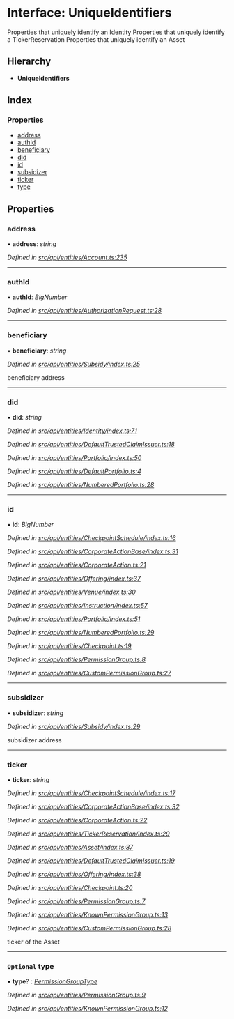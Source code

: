 # Interface: UniqueIdentifiers

Properties that uniquely identify an Identity
Properties that uniquely identify a TickerReservation
Properties that uniquely identify an Asset

## Hierarchy

* **UniqueIdentifiers**

## Index

### Properties

* [address](uniqueidentifiers.md#address)
* [authId](uniqueidentifiers.md#authid)
* [beneficiary](uniqueidentifiers.md#beneficiary)
* [did](uniqueidentifiers.md#did)
* [id](uniqueidentifiers.md#id)
* [subsidizer](uniqueidentifiers.md#subsidizer)
* [ticker](uniqueidentifiers.md#ticker)
* [type](uniqueidentifiers.md#optional-type)

## Properties

###  address

• **address**: *string*

*Defined in [src/api/entities/Account.ts:235](https://github.com/PolymathNetwork/polymesh-sdk/blob/31a16a34/src/api/entities/Account.ts#L235)*

___

###  authId

• **authId**: *BigNumber*

*Defined in [src/api/entities/AuthorizationRequest.ts:28](https://github.com/PolymathNetwork/polymesh-sdk/blob/31a16a34/src/api/entities/AuthorizationRequest.ts#L28)*

___

###  beneficiary

• **beneficiary**: *string*

*Defined in [src/api/entities/Subsidy/index.ts:25](https://github.com/PolymathNetwork/polymesh-sdk/blob/31a16a34/src/api/entities/Subsidy/index.ts#L25)*

beneficiary address

___

###  did

• **did**: *string*

*Defined in [src/api/entities/Identity/index.ts:71](https://github.com/PolymathNetwork/polymesh-sdk/blob/31a16a34/src/api/entities/Identity/index.ts#L71)*

*Defined in [src/api/entities/DefaultTrustedClaimIssuer.ts:18](https://github.com/PolymathNetwork/polymesh-sdk/blob/31a16a34/src/api/entities/DefaultTrustedClaimIssuer.ts#L18)*

*Defined in [src/api/entities/Portfolio/index.ts:50](https://github.com/PolymathNetwork/polymesh-sdk/blob/31a16a34/src/api/entities/Portfolio/index.ts#L50)*

*Defined in [src/api/entities/DefaultPortfolio.ts:4](https://github.com/PolymathNetwork/polymesh-sdk/blob/31a16a34/src/api/entities/DefaultPortfolio.ts#L4)*

*Defined in [src/api/entities/NumberedPortfolio.ts:28](https://github.com/PolymathNetwork/polymesh-sdk/blob/31a16a34/src/api/entities/NumberedPortfolio.ts#L28)*

___

###  id

• **id**: *BigNumber*

*Defined in [src/api/entities/CheckpointSchedule/index.ts:16](https://github.com/PolymathNetwork/polymesh-sdk/blob/31a16a34/src/api/entities/CheckpointSchedule/index.ts#L16)*

*Defined in [src/api/entities/CorporateActionBase/index.ts:31](https://github.com/PolymathNetwork/polymesh-sdk/blob/31a16a34/src/api/entities/CorporateActionBase/index.ts#L31)*

*Defined in [src/api/entities/CorporateAction.ts:21](https://github.com/PolymathNetwork/polymesh-sdk/blob/31a16a34/src/api/entities/CorporateAction.ts#L21)*

*Defined in [src/api/entities/Offering/index.ts:37](https://github.com/PolymathNetwork/polymesh-sdk/blob/31a16a34/src/api/entities/Offering/index.ts#L37)*

*Defined in [src/api/entities/Venue/index.ts:30](https://github.com/PolymathNetwork/polymesh-sdk/blob/31a16a34/src/api/entities/Venue/index.ts#L30)*

*Defined in [src/api/entities/Instruction/index.ts:57](https://github.com/PolymathNetwork/polymesh-sdk/blob/31a16a34/src/api/entities/Instruction/index.ts#L57)*

*Defined in [src/api/entities/Portfolio/index.ts:51](https://github.com/PolymathNetwork/polymesh-sdk/blob/31a16a34/src/api/entities/Portfolio/index.ts#L51)*

*Defined in [src/api/entities/NumberedPortfolio.ts:29](https://github.com/PolymathNetwork/polymesh-sdk/blob/31a16a34/src/api/entities/NumberedPortfolio.ts#L29)*

*Defined in [src/api/entities/Checkpoint.ts:19](https://github.com/PolymathNetwork/polymesh-sdk/blob/31a16a34/src/api/entities/Checkpoint.ts#L19)*

*Defined in [src/api/entities/PermissionGroup.ts:8](https://github.com/PolymathNetwork/polymesh-sdk/blob/31a16a34/src/api/entities/PermissionGroup.ts#L8)*

*Defined in [src/api/entities/CustomPermissionGroup.ts:27](https://github.com/PolymathNetwork/polymesh-sdk/blob/31a16a34/src/api/entities/CustomPermissionGroup.ts#L27)*

___

###  subsidizer

• **subsidizer**: *string*

*Defined in [src/api/entities/Subsidy/index.ts:29](https://github.com/PolymathNetwork/polymesh-sdk/blob/31a16a34/src/api/entities/Subsidy/index.ts#L29)*

subsidizer address

___

###  ticker

• **ticker**: *string*

*Defined in [src/api/entities/CheckpointSchedule/index.ts:17](https://github.com/PolymathNetwork/polymesh-sdk/blob/31a16a34/src/api/entities/CheckpointSchedule/index.ts#L17)*

*Defined in [src/api/entities/CorporateActionBase/index.ts:32](https://github.com/PolymathNetwork/polymesh-sdk/blob/31a16a34/src/api/entities/CorporateActionBase/index.ts#L32)*

*Defined in [src/api/entities/CorporateAction.ts:22](https://github.com/PolymathNetwork/polymesh-sdk/blob/31a16a34/src/api/entities/CorporateAction.ts#L22)*

*Defined in [src/api/entities/TickerReservation/index.ts:29](https://github.com/PolymathNetwork/polymesh-sdk/blob/31a16a34/src/api/entities/TickerReservation/index.ts#L29)*

*Defined in [src/api/entities/Asset/index.ts:87](https://github.com/PolymathNetwork/polymesh-sdk/blob/31a16a34/src/api/entities/Asset/index.ts#L87)*

*Defined in [src/api/entities/DefaultTrustedClaimIssuer.ts:19](https://github.com/PolymathNetwork/polymesh-sdk/blob/31a16a34/src/api/entities/DefaultTrustedClaimIssuer.ts#L19)*

*Defined in [src/api/entities/Offering/index.ts:38](https://github.com/PolymathNetwork/polymesh-sdk/blob/31a16a34/src/api/entities/Offering/index.ts#L38)*

*Defined in [src/api/entities/Checkpoint.ts:20](https://github.com/PolymathNetwork/polymesh-sdk/blob/31a16a34/src/api/entities/Checkpoint.ts#L20)*

*Defined in [src/api/entities/PermissionGroup.ts:7](https://github.com/PolymathNetwork/polymesh-sdk/blob/31a16a34/src/api/entities/PermissionGroup.ts#L7)*

*Defined in [src/api/entities/KnownPermissionGroup.ts:13](https://github.com/PolymathNetwork/polymesh-sdk/blob/31a16a34/src/api/entities/KnownPermissionGroup.ts#L13)*

*Defined in [src/api/entities/CustomPermissionGroup.ts:28](https://github.com/PolymathNetwork/polymesh-sdk/blob/31a16a34/src/api/entities/CustomPermissionGroup.ts#L28)*

ticker of the Asset

___

### `Optional` type

• **type**? : *[PermissionGroupType](../enums/permissiongrouptype.md)*

*Defined in [src/api/entities/PermissionGroup.ts:9](https://github.com/PolymathNetwork/polymesh-sdk/blob/31a16a34/src/api/entities/PermissionGroup.ts#L9)*

*Defined in [src/api/entities/KnownPermissionGroup.ts:12](https://github.com/PolymathNetwork/polymesh-sdk/blob/31a16a34/src/api/entities/KnownPermissionGroup.ts#L12)*
